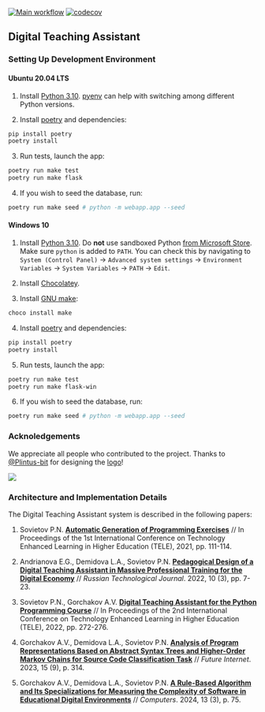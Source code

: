 [![Main workflow](https://github.com/kispython-ru/dta/actions/workflows/workflow.yml/badge.svg?branch=main)](https://github.com/kispython-ru/dta/actions/workflows/workflow.yml) [![codecov](https://codecov.io/gh/kispython-ru/dta/branch/main/graph/badge.svg)](https://codecov.io/gh/kispython-ru/dta)

## Digital Teaching Assistant

### Setting Up Development Environment

#### Ubuntu 20.04 LTS

1. Install [Python 3.10](https://docs.python.org/3/whatsnew/3.10.html). [pyenv](https://github.com/pyenv/pyenv) can help with switching among different Python versions.

2. Install [poetry](https://github.com/python-poetry/poetry) and dependencies:
```bash
pip install poetry
poetry install
```

3. Run tests, launch the app:
```bash
poetry run make test
poetry run make flask
```

4. If you wish to seed the database, run:
```bash
poetry run make seed # python -m webapp.app --seed
```

#### Windows 10

1. Install [Python 3.10](https://docs.python.org/3/whatsnew/3.10.html). Do **not** use sandboxed Python [from Microsoft Store](https://github.com/python-poetry/poetry/issues/5331). Make sure `python` is added to `PATH`. You can check this by navigating to `System (Control Panel)` -> `Advanced system settings` -> `Environment Variables` -> `System Variables` -> `PATH` -> `Edit`.

2. Install [Chocolatey](https://chocolatey.org/install).

3. Install [GNU make](https://community.chocolatey.org/packages/make):
```bash
choco install make
```

4. Install [poetry](https://github.com/python-poetry/poetry) and dependencies:
```bash
pip install poetry
poetry install
```

5. Run tests, launch the app:
```bash
poetry run make test
poetry run make flask-win
```

6. If you wish to seed the database, run:
```bash
poetry run make seed # python -m webapp.app --seed
```

### Acknoledgements

We appreciate all people who contributed to the project. Thanks to [@Plintus-bit](https://github.com/Plintus-bit) for designing the [logo](https://github.com/kispython-ru/dta#readme)!

<a href="https://github.com/kispython-ru/dta/graphs/contributors">
  <img src="https://contrib.rocks/image?repo=kispython-ru/dta" />
</a>

### Architecture and Implementation Details

The Digital Teaching Assistant system is described in the following papers:

1. Sovietov P.N. [**Automatic Generation of Programming Exercises**](https://arxiv.org/abs/2205.11304) // In Proceedings of the 1st International Conference on Technology Enhanced Learning in Higher Education (TELE), 2021, pp. 111-114.

2. Andrianova E.G., Demidova L.A., Sovietov P.N. [**Pedagogical Design of a Digital Teaching Assistant in Massive Professional Training for the Digital Economy**](https://www.rtj-mirea.ru/jour/article/view/518/355) // *Russian Technological Journal*. 2022, 10 (3), pp. 7-23.

3. Sovietov P.N., Gorchakov A.V. [**Digital Teaching Assistant for the Python Programming Course**](https://ieeexplore.ieee.org/document/9801060) // In Proceedings of the 2nd International Conference on Technology Enhanced Learning in Higher Education (TELE), 2022, pp. 272-276.

4. Gorchakov A.V., Demidova L.A., Sovietov P.N. [**Analysis of Program Representations Based on Abstract Syntax Trees and Higher-Order Markov Chains for Source Code Classification Task**](https://www.mdpi.com/1999-5903/15/9/314) // *Future Internet*. 2023, 15 (9), p. 314.

5. Gorchakov A.V., Demidova L.A., Sovietov P.N. [**A Rule-Based Algorithm and Its Specializations for Measuring the Complexity of Software in Educational Digital Environments**](https://www.mdpi.com/2073-431X/13/3/75) // *Computers*. 2024, 13 (3), p. 75.

